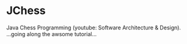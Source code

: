 # JChess
Java Chess Programming (youtube: Software Architecture & Design). ...going along the awsome tutorial...
